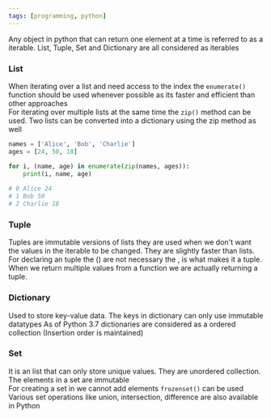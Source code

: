 ```yaml
---
tags: [programming, python]
---
```


Any object in python that can return one element at a time is referred to as a iterable.  List, Tuple, Set and Dictionary are all considered as iterables

### List

When iterating over a list and need access to the index the `enumerate()` function should be used whenever possible as its faster and efficient than other approaches  
For iterating over multiple lists at the same time the `zip()` method can be used. Two lists can be converted into a dictionary using the zip method as well

````python
names = ['Alice', 'Bob', 'Charlie']
ages = [24, 50, 18]

for i, (name, age) in enumerate(zip(names, ages)):
	print(i, name, age)
	
# 0 Alice 24
# 1 Bob 50
# 2 Charlie 18
````

### Tuple

Tuples are immutable versions of lists they are used when we don't want the values in the iterable to be changed. They are slightly faster than lists.  
For declaring an tuple the () are not necessary the , is what makes it a tuple. When we return multiple values from a function we are actually returning a tuple.

### Dictionary

Used to store key-value data. The keys in dictionary can only use immutable datatypes
As of Python 3.7 dictionaries are considered as a ordered collection (Insertion order is maintained)

### Set

It is an list that can only store unique values. They are unordered collection. The elements in a set are immutable  
For creating a set in we cannot add elements `frozenset()` can be used  
Various set operations like union, intersection, difference are also available in Python
